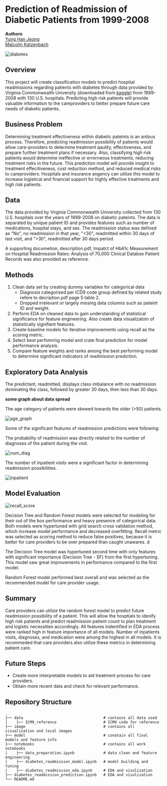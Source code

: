 # Prediction of Readmission of Diabetic Patients from 1999-2008
**Authors** <br>
[Yung Han Jeong](https://github.com/yunghanjeong)<br>
[Malcolm Katzenbach](https://github.com/malcolm206)<br>

![diabetes](https://images.unsplash.com/photo-1463367620918-d4824d05ce0e?ixlib=rb-1.2.1&ixid=eyJhcHBfaWQiOjEyMDd9&auto=format&fit=crop&w=1352&q=80)

## Overview
This project will create classification models to predict hospital readmissions regarding patients with diabetes through data provided by Virginia Commonwealth University (downloaded from [kaggle](https://www.kaggle.com/brandao/diabetes)) from 1999-2008 with 130 U.S. hospitals. Predicting high risk patients will provide valuable information to the careproviders to better prepare future care needs of diabetic patients. 

## Business Problem
Determining treatment effectiveness within diabetic pateints is an ardous process. Therefore, predicting readmission possibility of patients would allow care-providers to determine treatment qaulity, effectiveness, and prepare further treatment plans if necessary. Also, classifying high risk patients would determine ineffective or errorneous treatments, reducing treatment risks in the future. This prediction model will provide insight to treatment effecitiveness, cost reduction method, and reduced medical risks to careproviders. Hospitals and insurance angency can utilize this model to increase logistical and financial support for highly effective treatments and high risk patients.

## Data
The data provided by Virginia Commonwealth University collected from 130 U.S. hospitals over the years of 1999-2008 on diabetic pateints. The data is separated by unique patient ID and provides features such as number of medications, hospital stays, and sex. The readmission status was defined as "No", no readmission in that year, "<30", readmitted within 30 days of last visit, and ">30", readmitted after 30 days period. 

A supporting documetion, description.pdf, Impatct of HbA1c Measurement on Hospital Readmission Rates: Analysis of 70,000 Clinical Databse Patient Records was also provided as reference. 

## Methods

1. Clean data set by creating dummy variables for categorical data 
    - Diagnosis categorized per ICD9 code group defined by related study refere to decription.pdf page 5 table 2.
    - Dropped irrelevant or largely missing data columns such as pateint ID and weight.
2. Perform EDA on cleaned data to gain understanding of statistical significance for feature engineering. Also create data visualizatoin of statistically signifiant features.
3. Create baseline models for iterative improvements using recall as the scoring metric.
4. Select best perfomring model and crate final prediction for model performance analysis.
5. Compare feature weights and ranks among the best performing model to determine significant indicators of readmission prediction. 

## Exploratory Data Analysis

The predictant, readmitted, displays class imbalance with no readmission dominating the class, followed by greater 30 days, then less than 30 days. 

**some graph about data spread**

The age category of patients were skewed towards the older (>50) patients. 

![age_graph](https://github.com/yunghanjeong/diabetic_readmission_prediction/blob/main/image/Age_Readmiited.png?raw=true)

Some of the significant features of readmission predictions were following: 

The probability of readmission was directly related to the number of diagnoses of the patient during the visit. 

![num_diag](https://github.com/yunghanjeong/diabetic_readmission_prediction/blob/main/image/Percentage_NoD_Readmitted.png?raw=true)

The number of inpatient visits were a significant factor in determining readmission possibilities. 

![inpatient](https://github.com/yunghanjeong/diabetic_readmission_prediction/blob/main/image/num_inpatient_violin.png?raw=true)

## Model Evaluation

![recall_score](https://github.com/yunghanjeong/diabetic_readmission_prediction/blob/main/image/recall_score_model.png?raw=true)

Decision Tree and Random Forest models were selected for modeling for their out of the box performance and heavy presence of categorical data. Both models were hypertuned with grid search cross validation method, which increase model performance and decreased overfitting. Recall metric was selected as scoring method to reduce false positives, because it is better for care providers to be over prepared than caught unawares. d

The Decision Tree model was hypertuned second time with only features with significant importance (Decision Tree - SF) from the first hypertuning. This model saw great improvements in performance compared to the first model. 

Random Forest model performed best overall and was selected as the recommended model for care provider usage. 

## Summary
Care providers can utilize the random forest model to predict future readmission possibility of a patient. This will allow the hosptials to idenify high risk patients and predict readmission patient count to plan treatment and logistic necessities accordingly. All features indentified in EDA process were ranked high in feature importance of all models. Number of inpatients visits, diagnoses, and medication were among the highest in all models. It is recommeded that care providers also utilize these metrics in determining patient care. 

## Future Steps
- Create more interpretable models to aid treatment process for care providers. 
- Obtain more recent data and check for relevant performance. 


## Repository Structure
    .
    ├── data                                    # contains all data used
    |    ├── ICM9_reference                     # ICM9 code for reference
    ├── image                                   # contains all visualization and local images
    ├── model                                   # conatain all final models and feature info
    ├── notebooks                               # contains all work notebooks
    |    ├── data_preparation.ipynb             # data clean and feature engineering
    |    ├── diabetes_readmission_model.ipynb   # model building and tuning
    |    ├── diabetes_readmission_eda.ipynb     # EDA and visulization
    ├── diabetes_readmission_prediction.ipynb   # EDA and visulization
    └── README.md
